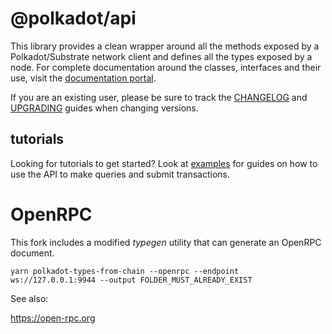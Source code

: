 # @polkadot/api

This library provides a clean wrapper around all the methods exposed by a Polkadot/Substrate network client and defines all the types exposed by a node. For complete documentation around the classes, interfaces and their use, visit the [documentation portal](https://polkadot.js.org/docs/api/).

If you are an existing user, please be sure to track the [CHANGELOG](CHANGELOG.md) and [UPGRADING](UPGRADING.md) guides when changing versions.

## tutorials

Looking for tutorials to get started? Look at [examples](https://polkadot.js.org/docs/api/examples/promise/) for guides on how to use the API to make queries and submit transactions.

# OpenRPC

This fork includes a modified *typegen* utility that can generate an OpenRPC document.

```yarn polkadot-types-from-chain --openrpc --endpoint ws://127.0.0.1:9944 --output FOLDER_MUST_ALREADY_EXIST```

See also:

https://open-rpc.org
